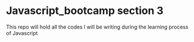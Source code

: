 # Javascript_bootcamp section 3
This repo will hold all the codes I will be writing during the learning process of Javascript
